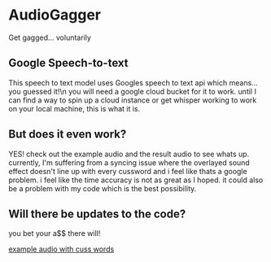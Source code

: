 # AudioGagger
Get gagged... voluntarily


## Google Speech-to-text
This speech to text model uses Googles speech to text api which means... you guessed it!\n you will need a google cloud bucket for it to work.
until I can find a way to spin up a cloud instance or get whisper working to work on your local machine, this is what it is. 

## But does it even work?
YES! check out the example audio and the result audio to see whats up. currently, I'm suffering from a syncing issue where the overlayed sound effect doesn't line up with every cussword and i feel like thats a google problem. i feel like the time accuracy is not as great as I hoped. it could also be a problem with my code which is the best possibility.

## Will there be updates to the code? 
you bet your a$$ there will!


[example audio with cuss words](https://raw.githubusercontent.com/claudchereji/AudioGagger/main/example.mp3)
